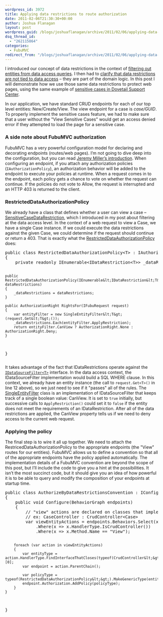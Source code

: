 ```yaml
---
wordpress_id: 3972
title: Applying data restrictions to route authorization
date: 2011-02-06T21:30:30+00:00
author: Joshua Flanagan
layout: post
wordpress_guid: /blogs/joshuaflanagan/archive/2011/02/06/applying-data-restrictions-to-route-authorization.aspx
dsq_thread_id:
  - "262115864"
categories:
  - FubuMVC
redirect_from: "/blogs/joshuaflanagan/archive/2011/02/06/applying-data-restrictions-to-route-authorization.aspx/"
---
```

I introduced our concept of data restrictions in the context of <a href="https://lostechies.com/blogs/joshuaflanagan/archive/2011/01/24/how-we-systemically-apply-filters-to-our-data-access.aspx" target="_blank">filtering out entities from data access queries</a>. I then had to <a href="https://lostechies.com/blogs/joshuaflanagan/archive/2011/01/24/a-quick-follow-up-about-data-restrictions.aspx" target="_blank">clarify that data restrictions are not tied to data access</a> &#8211; they are part of the domain logic. In this post I will demonstrate how we use those same data restrictions to protect web pages, using the same example of <a href="http://blogs.dovetailsoftware.com/blogs/jflanagan/archive/2011/01/24/limiting-access-to-sensitive-information-in-dovetail-support-center" target="_blank">sensitive cases in Dovetail Support Center</a>.

In our application, we have standard CRUD endpoints for each of our top level entities: New/Create/View. The view endpoint for a case is _case/GUID_. To properly implement the sensitive cases feature, we had to make sure that a user without the "View Sensitive Cases" would get an access denied error if they attempted to load the page for a sensitive case.

### A side note about FubuMVC authorization

FubuMVC has a very powerful configuration model for declaring and decorating endpoints (routes/web pages). I&#8217;m not going to dive deep into the configuration, but you can read <a href="http://codebetter.com/jeremymiller/2011/01/10/fubumvcs-configuration-strategy/" target="_blank">Jeremy Miller&#8217;s introduction</a>. When configuring an endpoint, if you attach any authorization policies (`IAuthorizationPolicy`), an authorization behavior will be added to the endpoint to execute your policies at runtime. When a request comes in to the endpoint, each policy gets a chance to vote on whether the request can continue. If the policies do not vote to Allow, the request is interrupted and an HTTP 403 is returned to the client.

### RestrictedDataAuthorizationPolicy

We already have a class that defines whether a user can view a case &#8211; <a href="https://gist.github.com/790361" target="_blank">SensitiveCaseDataRestriction</a>, which I introduced in my post about filtering at the data access level. In the context of a web request to view a Case, we have a single Case instance. If we could execute the data restrictions against the given Case, we could determine if the request should continue or return a 403. That is exactly what the <a href="https://github.com/DarthFubuMVC/fubumvc/blob/3344dee1bfb5ccfa14cee5092bb283484bbbcd20/src/FubuFastPack/Security/RestrictedDataAuthorizationPolicy.cs" target="_blank">RestrictedDataAuthorizationPolicy</a> does:

<div style="padding-bottom: 0px;margin: 0px;padding-left: 0px;padding-right: 0px;float: none;padding-top: 0px" class="wlWriterEditableSmartContent">
  <pre class="brush:csharp; gutter:false; wrap-lines:false; tab-size:2;">public class RestrictedDataAuthorizationPolicy&lt;T&gt; : IAuthorizationPolicy where T : DomainEntity
{
    private readonly IEnumerable&lt;IDataRestriction&lt;T&gt;&gt; _dataRestrictions;

    public RestrictedDataAuthorizationPolicy(IEnumerable&lt;IDataRestriction&lt;T&gt;&gt; dataRestrictions)
    {
        _dataRestrictions = dataRestrictions;
    }

    public AuthorizationRight RightsFor(IFubuRequest request)
    {
        var entityFilter = new SingleEntityFilter&lt;T&gt;(request.Get&lt;T&gt;());
        _dataRestrictions.Each(entityFilter.ApplyRestriction);
        return entityFilter.CanView ? AuthorizationRight.None : AuthorizationRight.Deny;
    }
}</pre>
</div>

It takes advantage of the fact that IDataRestrictions operate against the <a href="https://github.com/DarthFubuMVC/fubumvc/blob/3344dee1bfb5ccfa14cee5092bb283484bbbcd20/src/FubuFastPack/Querying/IDataSourceFilter.cs" target="_blank"><code>IDataSourceFilter&lt;T&gt;</code></a> interface. In the data access context, the IDataSourceFilter implementation would build a SQL WHERE clause. In this context, we already have an entity instance (the call to `request.Get<T>()` in line 12 above), so we just need to see if it "passes" all of the rules. The <a href="https://github.com/DarthFubuMVC/fubumvc/blob/3344dee1bfb5ccfa14cee5092bb283484bbbcd20/src/FubuFastPack/Querying/SingleEntityFilter.cs" target="_blank">SingleEntityFilter</a> class is an implementation of IDataSourceFilter that keeps track of a single boolean value: CanView. It is set to `true` initially, but successive calls to `ApplyRestriction()` could set it to `false` if the entity does not meet the requirements of an IDataRestriction. After all of the data restrictions are applied, the CanView property tells us if we need to deny access to the current web request.

### Applying the policy

The final step is to wire it all up together. We need to attach the RestricedDataAuthorizationPolicy to the appropriate endpoints (the "View" routes for our entities). FubuMVC allows us to define a convention so that all of the appropriate endpoints have the policy applied automatically. The implementation details of a FubuMVC convention are beyond the scope of this post, but I&#8217;ll include the code to give you a hint at the possibilities. It isn&#8217;t the most succinct code, but it should give you an idea of how powerful it is to be able to query and modify the composition of your endpoints at startup time.

<div style="padding-bottom: 0px;margin: 0px;padding-left: 0px;padding-right: 0px;float: none;padding-top: 0px" class="wlWriterEditableSmartContent">
  <pre class="brush:csharp; gutter:false; wrap-lines:false; tab-size:2;">public class AuthorizeByDataRestrictionsConvention : IConfigurationAction
{
    public void Configure(BehaviorGraph endpoints)
    {
        // "view" actions are declared on classes that implement CrudController interface
        // ex: CaseController : CrudController&lt;Case&gt;
        var viewEntityActions = endpoints.Behaviors.Select(x =&gt; x.FirstCall())
            .Where(x =&gt; x.HandlerType.IsCrudController())
            .Where(x =&gt; x.Method.Name == "View");

        foreach (var action in viewEntityActions)
        {
            var entityType = action.HandlerType.FindInterfaceThatCloses(typeof(CrudController&lt;&gt;)).GetGenericArguments()[0];
            var endpoint = action.ParentChain();

            var policyType = typeof(RestrictedDataAuthorizationPolicy&lt;&gt;).MakeGenericType(entityType);
            endpoint.Authorization.AddPolicy(policyType);
        }
    }
}</pre>
</div>